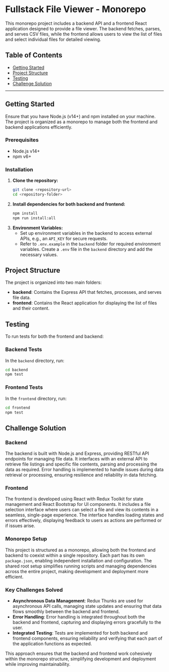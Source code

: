 # Fullstack File Viewer - Monorepo

This monorepo project includes a backend API and a frontend React application designed to provide a file viewer. The backend fetches, parses, and serves CSV files, while the frontend allows users to view the list of files and select individual files for detailed viewing.

## Table of Contents

- [Getting Started](#getting-started)
- [Project Structure](#project-structure)
- [Testing](#testing)
- [Challenge Solution](#challenge-solution)

---

## Getting Started

Ensure that you have Node.js (v14+) and npm installed on your machine. The project is organized as a monorepo to manage both the frontend and backend applications efficiently.

### Prerequisites

- Node.js v14+
- npm v6+

### Installation

1. **Clone the repository:**
   ```bash
   git clone <repository-url>
   cd <repository-folder>

2. **Install dependencies for both backend and frontend:**
   ```bash
   npm install
   npm run install:all

3. **Environment Variables:**
   - Set up environment variables in the backend to access external APIs, e.g., an `API_KEY` for secure requests.
   - Refer to `.env.example` in the `backend` folder for required environment variables. Create a `.env` file in the `backend` directory and add the necessary values.

## Project Structure

The project is organized into two main folders:

- **backend**: Contains the Express API that fetches, processes, and serves file data.
- **frontend**: Contains the React application for displaying the list of files and their content.

## Testing

To run tests for both the frontend and backend:

### Backend Tests

In the `backend` directory, run:

```bash
cd backend
npm test
```

### Frontend Tests

In the `frontend` directory, run:

```bash
cd frontend
npm test
```

## Challenge Solution

### Backend

The backend is built with Node.js and Express, providing RESTful API endpoints for managing file data. It interfaces with an external API to retrieve file listings and specific file contents, parsing and processing the data as required. Error handling is implemented to handle issues during data retrieval or processing, ensuring resilience and reliability in data fetching.

### Frontend

The frontend is developed using React with Redux Toolkit for state management and React Bootstrap for UI components. It includes a file selection interface where users can select a file and view its contents in a seamless, single-page experience. The interface handles loading states and errors effectively, displaying feedback to users as actions are performed or if issues arise.

### Monorepo Setup

This project is structured as a monorepo, allowing both the frontend and backend to coexist within a single repository. Each part has its own `package.json`, enabling independent installation and configuration. The shared root setup simplifies running scripts and managing dependencies across the entire project, making development and deployment more efficient.

### Key Challenges Solved

- **Asynchronous Data Management**: Redux Thunks are used for asynchronous API calls, managing state updates and ensuring that data flows smoothly between the backend and frontend.
- **Error Handling**: Error handling is integrated throughout both the backend and frontend, capturing and displaying errors gracefully to the user.
- **Integrated Testing**: Tests are implemented for both backend and frontend components, ensuring reliability and verifying that each part of the application functions as expected.
  
This approach ensures that the backend and frontend work cohesively within the monorepo structure, simplifying development and deployment while improving maintainability.


